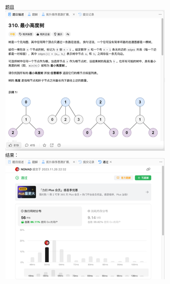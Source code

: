 [题目](https://leetcode.cn/problems/minimum-height-trees/description/)
![pic](img.png)
结果：
![pic](result.png)